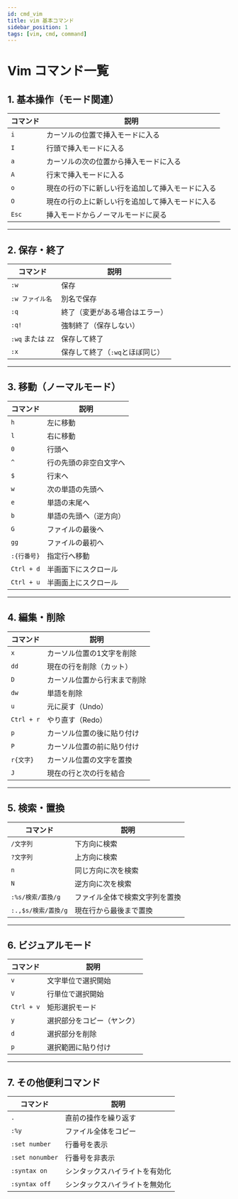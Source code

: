 ```yaml
---
id: cmd_vim
title: vim 基本コマンド
sidebar_position: 1
tags: [vim, cmd, command]
---
```


# Vim コマンド一覧

## 1. 基本操作（モード関連）
| コマンド | 説明 |
|----------|------|
| `i` | カーソルの位置で挿入モードに入る |
| `I` | 行頭で挿入モードに入る |
| `a` | カーソルの次の位置から挿入モードに入る |
| `A` | 行末で挿入モードに入る |
| `o` | 現在の行の下に新しい行を追加して挿入モードに入る |
| `O` | 現在の行の上に新しい行を追加して挿入モードに入る |
| `Esc` | 挿入モードからノーマルモードに戻る |

---

## 2. 保存・終了
| コマンド | 説明 |
|----------|------|
| `:w` | 保存 |
| `:w ファイル名` | 別名で保存 |
| `:q` | 終了（変更がある場合はエラー） |
| `:q!` | 強制終了（保存しない） |
| `:wq` または `ZZ` | 保存して終了 |
| `:x` | 保存して終了（`:wq`とほぼ同じ） |

---

## 3. 移動（ノーマルモード）
| コマンド | 説明 |
|----------|------|
| `h` | 左に移動 |
| `l` | 右に移動 |
| `0` | 行頭へ |
| `^` | 行の先頭の非空白文字へ |
| `$` | 行末へ |
| `w` | 次の単語の先頭へ |
| `e` | 単語の末尾へ |
| `b` | 単語の先頭へ（逆方向） |
| `G` | ファイルの最後へ |
| `gg` | ファイルの最初へ |
| `:{行番号}` | 指定行へ移動 |
| `Ctrl + d` | 半画面下にスクロール |
| `Ctrl + u` | 半画面上にスクロール |

---

## 4. 編集・削除
| コマンド | 説明 |
|----------|------|
| `x` | カーソル位置の1文字を削除 |
| `dd` | 現在の行を削除（カット） |
| `D` | カーソル位置から行末まで削除 |
| `dw` | 単語を削除 |
| `u` | 元に戻す（Undo） |
| `Ctrl + r` | やり直す（Redo） |
| `p` | カーソル位置の後に貼り付け |
| `P` | カーソル位置の前に貼り付け |
| `r{文字}` | カーソル位置の文字を置換 |
| `J` | 現在の行と次の行を結合 |

---

## 5. 検索・置換
| コマンド | 説明 |
|----------|------|
| `/文字列` | 下方向に検索 |
| `?文字列` | 上方向に検索 |
| `n` | 同じ方向に次を検索 |
| `N` | 逆方向に次を検索 |
| `:%s/検索/置換/g` | ファイル全体で検索文字列を置換 |
| `:.,$s/検索/置換/g` | 現在行から最後まで置換 |

---

## 6. ビジュアルモード
| コマンド | 説明 |
|----------|------|
| `v` | 文字単位で選択開始 |
| `V` | 行単位で選択開始 |
| `Ctrl + v` | 矩形選択モード |
| `y` | 選択部分をコピー（ヤンク） |
| `d` | 選択部分を削除 |
| `p` | 選択範囲に貼り付け |

---

## 7. その他便利コマンド
| コマンド | 説明 |
|----------|------|
| `.` | 直前の操作を繰り返す |
| `:%y` | ファイル全体をコピー |
| `:set number` | 行番号を表示 |
| `:set nonumber` | 行番号を非表示 |
| `:syntax on` | シンタックスハイライトを有効化 |
| `:syntax off` | シンタックスハイライトを無効化 |
